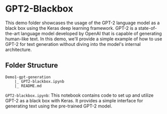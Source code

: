 # GPT2-Blackbox
This demo folder showcases the usage of the GPT-2 language model as a black box using the Keras deep learning framework. GPT-2 is a state-of-the-art language model developed by OpenAI that is capable of generating human-like text. In this demo, we'll provide a simple example of how to use GPT-2 for text generation without diving into the model's internal architecture.


## Folder Structure

```
Demo1-gpt-generation
    |_ GPT2-blackbox.ipynb
    |_ README.md
```

`GPT2-blackbox.ipynb`: This notebook contains code to set up and utilize GPT-2 as a black box with Keras. It provides a simple interface for generating text using the pre-trained GPT-2 model.
